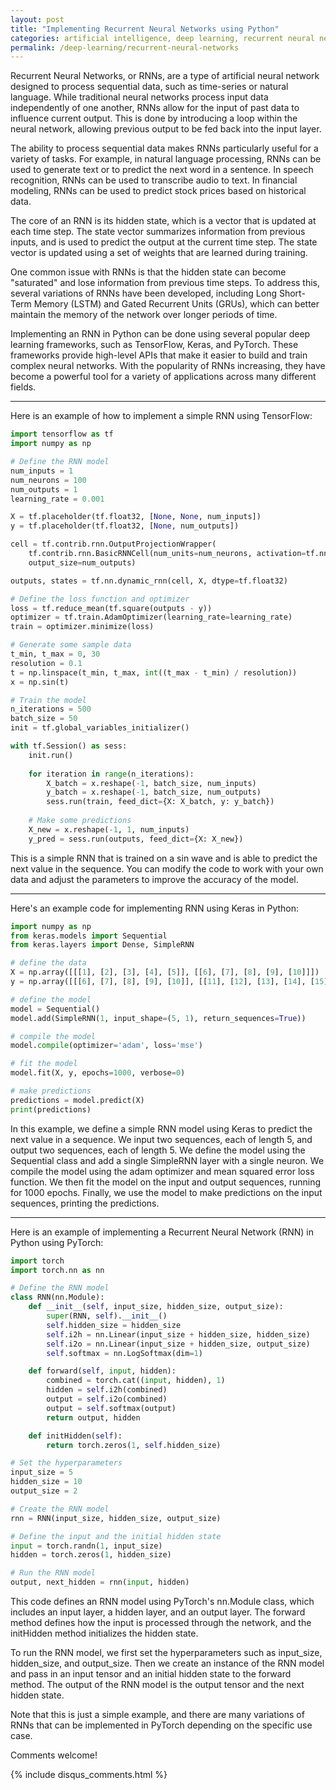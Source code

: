 ```yaml
---
layout: post
title: "Implementing Recurrent Neural Networks using Python"
categories: artificial intelligence, deep learning, recurrent neural networks, rnn
permalink: /deep-learning/recurrent-neural-networks
---
```

Recurrent Neural Networks, or RNNs, are a type of artificial neural network designed to process sequential data, such as time-series or natural language. While traditional neural networks process input data independently of one another, RNNs allow for the input of past data to influence current output. This is done by introducing a loop within the neural network, allowing previous output to be fed back into the input layer.

The ability to process sequential data makes RNNs particularly useful for a variety of tasks. For example, in natural language processing, RNNs can be used to generate text or to predict the next word in a sentence. In speech recognition, RNNs can be used to transcribe audio to text. In financial modeling, RNNs can be used to predict stock prices based on historical data.

The core of an RNN is its hidden state, which is a vector that is updated at each time step. The state vector summarizes information from previous inputs, and is used to predict the output at the current time step. The state vector is updated using a set of weights that are learned during training.

One common issue with RNNs is that the hidden state can become "saturated" and lose information from previous time steps. To address this, several variations of RNNs have been developed, including Long Short-Term Memory (LSTM) and Gated Recurrent Units (GRUs), which can better maintain the memory of the network over longer periods of time.

Implementing an RNN in Python can be done using several popular deep learning frameworks, such as TensorFlow, Keras, and PyTorch. These frameworks provide high-level APIs that make it easier to build and train complex neural networks. With the popularity of RNNs increasing, they have become a powerful tool for a variety of applications across many different fields.

---

Here is an example of how to implement a simple RNN using TensorFlow:

```python
import tensorflow as tf
import numpy as np

# Define the RNN model
num_inputs = 1
num_neurons = 100
num_outputs = 1
learning_rate = 0.001

X = tf.placeholder(tf.float32, [None, None, num_inputs])
y = tf.placeholder(tf.float32, [None, num_outputs])

cell = tf.contrib.rnn.OutputProjectionWrapper(
    tf.contrib.rnn.BasicRNNCell(num_units=num_neurons, activation=tf.nn.relu),
    output_size=num_outputs)

outputs, states = tf.nn.dynamic_rnn(cell, X, dtype=tf.float32)

# Define the loss function and optimizer
loss = tf.reduce_mean(tf.square(outputs - y))
optimizer = tf.train.AdamOptimizer(learning_rate=learning_rate)
train = optimizer.minimize(loss)

# Generate some sample data
t_min, t_max = 0, 30
resolution = 0.1
t = np.linspace(t_min, t_max, int((t_max - t_min) / resolution))
x = np.sin(t)

# Train the model
n_iterations = 500
batch_size = 50
init = tf.global_variables_initializer()

with tf.Session() as sess:
    init.run()
    
    for iteration in range(n_iterations):
        X_batch = x.reshape(-1, batch_size, num_inputs)
        y_batch = x.reshape(-1, batch_size, num_outputs)
        sess.run(train, feed_dict={X: X_batch, y: y_batch})
    
    # Make some predictions
    X_new = x.reshape(-1, 1, num_inputs)
    y_pred = sess.run(outputs, feed_dict={X: X_new})
```

This is a simple RNN that is trained on a sin wave and is able to predict the next value in the sequence. You can modify the code to work with your own data and adjust the parameters to improve the accuracy of the model.

---

Here's an example code for implementing RNN using Keras in Python:

```python
import numpy as np
from keras.models import Sequential
from keras.layers import Dense, SimpleRNN

# define the data
X = np.array([[[1], [2], [3], [4], [5]], [[6], [7], [8], [9], [10]]])
y = np.array([[[6], [7], [8], [9], [10]], [[11], [12], [13], [14], [15]]])

# define the model
model = Sequential()
model.add(SimpleRNN(1, input_shape=(5, 1), return_sequences=True))

# compile the model
model.compile(optimizer='adam', loss='mse')

# fit the model
model.fit(X, y, epochs=1000, verbose=0)

# make predictions
predictions = model.predict(X)
print(predictions)
```

In this example, we define a simple RNN model using Keras to predict the next value in a sequence. We input two sequences, each of length 5, and output two sequences, each of length 5. We define the model using the Sequential class and add a single SimpleRNN layer with a single neuron. We compile the model using the adam optimizer and mean squared error loss function. We then fit the model on the input and output sequences, running for 1000 epochs. Finally, we use the model to make predictions on the input sequences, printing the predictions.

---

Here is an example of implementing a Recurrent Neural Network (RNN) in Python using PyTorch:

```python
import torch
import torch.nn as nn

# Define the RNN model
class RNN(nn.Module):
    def __init__(self, input_size, hidden_size, output_size):
        super(RNN, self).__init__()
        self.hidden_size = hidden_size
        self.i2h = nn.Linear(input_size + hidden_size, hidden_size)
        self.i2o = nn.Linear(input_size + hidden_size, output_size)
        self.softmax = nn.LogSoftmax(dim=1)

    def forward(self, input, hidden):
        combined = torch.cat((input, hidden), 1)
        hidden = self.i2h(combined)
        output = self.i2o(combined)
        output = self.softmax(output)
        return output, hidden

    def initHidden(self):
        return torch.zeros(1, self.hidden_size)

# Set the hyperparameters
input_size = 5
hidden_size = 10
output_size = 2

# Create the RNN model
rnn = RNN(input_size, hidden_size, output_size)

# Define the input and the initial hidden state
input = torch.randn(1, input_size)
hidden = torch.zeros(1, hidden_size)

# Run the RNN model
output, next_hidden = rnn(input, hidden)
```

This code defines an RNN model using PyTorch's nn.Module class, which includes an input layer, a hidden layer, and an output layer. The forward method defines how the input is processed through the network, and the initHidden method initializes the hidden state.

To run the RNN model, we first set the hyperparameters such as input_size, hidden_size, and output_size. Then we create an instance of the RNN model and pass in an input tensor and an initial hidden state to the forward method. The output of the RNN model is the output tensor and the next hidden state.

Note that this is just a simple example, and there are many variations of RNNs that can be implemented in PyTorch depending on the specific use case.

Comments welcome!

{% include disqus_comments.html %}
